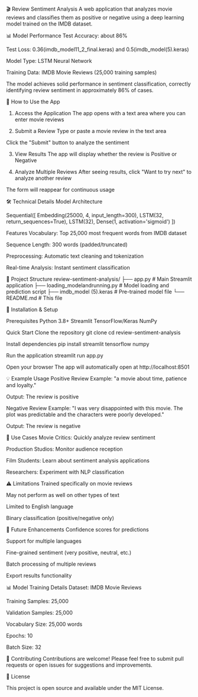 🎬 Review Sentiment Analysis
A web application that analyzes movie reviews and classifies them as positive or negative using a deep learning model trained on the IMDB dataset.


📊 Model Performance
Test Accuracy: about 86%

Test Loss: 0.36(imdb_model11_2_final.keras) and 0.5(imdb_model(5).keras)

Model Type: LSTM Neural Network

Training Data: IMDB Movie Reviews (25,000 training samples)

The model achieves solid performance in sentiment classification, correctly identifying review sentiment in approximately 86% of cases.



🚀 How to Use the App
1. Access the Application
The app opens with a text area where you can enter movie reviews

2. Submit a Review
Type or paste a movie review in the text area

Click the "Submit" button to analyze the sentiment

3. View Results
The app will display whether the review is Positive or Negative



4. Analyze Multiple Reviews
After seeing results, click "Want to try next" to analyze another review

The form will reappear for continuous usage


🛠️ Technical Details
Model Architecture

Sequential([
    Embedding(25000, 4, input_length=300),
    LSTM(32, return_sequences=True),
    LSTM(32),
    Dense(1, activation='sigmoid')
])

Features
Vocabulary: Top 25,000 most frequent words from IMDB dataset

Sequence Length: 300 words (padded/truncated)

Preprocessing: Automatic text cleaning and tokenization

Real-time Analysis: Instant sentiment classification



📁 Project Structure
review-sentiment-analysis/
├── app.py                 # Main Streamlit application
├── loading_modelandrunning.py  # Model loading and prediction script
├── imdb_model (5).keras   # Pre-trained model file
└── README.md             # This file

🔧 Installation & Setup

Prerequisites
Python 3.8+
Streamlit
TensorFlow/Keras
NumPy

Quick Start
Clone the repository
git clone <repository-url>
cd review-sentiment-analysis

Install dependencies
pip install streamlit tensorflow numpy

Run the application
streamlit run app.py

Open your browser
The app will automatically open at http://localhost:8501

💡 Example Usage
Positive Review Example:
"a movie about time, patience and loyalty."

Output: The review is positive

Negative Review Example:
"I was very disappointed with this movie. The plot was predictable and the characters were poorly developed."

Output: The review is negative

🎯 Use Cases
Movie Critics: Quickly analyze review sentiment

Production Studios: Monitor audience reception

Film Students: Learn about sentiment analysis applications

Researchers: Experiment with NLP classification

⚠️ Limitations
Trained specifically on movie reviews

May not perform as well on other types of text

Limited to English language

Binary classification (positive/negative only)

🔮 Future Enhancements
Confidence scores for predictions

Support for multiple languages

Fine-grained sentiment (very positive, neutral, etc.)

Batch processing of multiple reviews

Export results functionality

📊 Model Training Details
Dataset: IMDB Movie Reviews

Training Samples: 25,000

Validation Samples: 25,000

Vocabulary Size: 25,000 words

Epochs: 10

Batch Size: 32

🤝 Contributing
Contributions are welcome! Please feel free to submit pull requests or open issues for suggestions and improvements.

📄 License

This project is open source and available under the MIT License.




